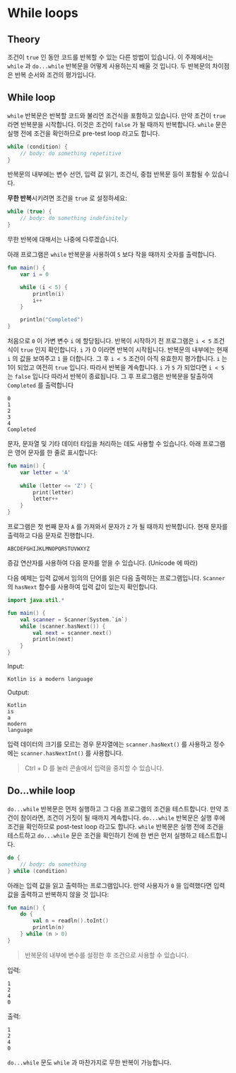 # While loops

## Theory

조건이 `true` 인 동안 코드를 반복할 수 있는 다른 방법이 있습니다. 이 주제에서는 `while` 과 `do...while` 반복문을 어떻게 사용하는지 배울 것 입니다. 두 반복문의 차이점은 반복 순서와 조건의 평가입니다.

## While loop

`while` 반복문은 반복할 코드와 불리언 조건식을 포함하고 있습니다. 만약 조건이 `true` 라면 반복문을 시작합니다. 이것은 조건이 `false` 가 될 때까지 반복합니다. `while` 문은 실행 전에 조건을 확인하므로 pre-test loop 라고도 합니다.

```kotlin
while (condition) {
    // body: do something repetitive
}
```

반복문의 내부에는 변수 선언, 입력 값 읽기, 조건식, 중첩 반복문 등이 포함될 수 있습니다.

**무한 반복**시키려면 조건을 `true` 로 설정하세요:

```kotlin
while (true) {
    // body: do something indefinitely
}
```

무한 반복에 대해서는 나중에 다루겠습니다.

아래 프로그램은 `while` 반복문을 사용하여 `5` 보다 작을 때까지 숫자를 출력합니다.

```kotlin
fun main() {
    var i = 0

    while (i < 5) {
        println(i)
        i++
    }

    println("Completed")
}
```

처음으로 `0` 이 가변 변수 `i` 에 할당됩니다. 반복이 시작하기 전 프로그램은 `i < 5` 조건식이 `true` 인지 확인합니다. `i` 가 0 이라면 반복이 시작됩니다. 반복문의 내부에는 현재 `i` 의 값을 보여주고 `1` 을 더합니다. 그 후 `i < 5` 조건이 아직 유효한지 평가합니다. `i` 는 1이 되었고 여전히 `true` 입니다. 따라서 반복을 계속합니다. `i` 가 `5` 가 되었다면 `i < 5` 는 `false` 입니다 따라서 반복이 종료됩니다. 그 후 프로그램은 반복문을 탈출하여 `Completed` 를 출력합니다

```
0
1
2
3
4
Completed
```

문자, 문자열 및 기타 데이터 타입을 처리하는 데도 사용할 수 있습니다. 아래 프로그램은 영어 문자를 한 줄로 표시합니다:

```kotlin
fun main() {
    var letter = 'A'
    
    while (letter <= 'Z') {
        print(letter)
        letter++
    }
}
```

프로그램은 첫 번째 문자 `A` 를 가져와서 문자가 `Z` 가 될 때까지 반복합니다. 현재 문자를 출력하고 다음 문자로 진행합니다.

```
ABCDEFGHIJKLMNOPQRSTUVWXYZ
```

증감 연산자를 사용하여 다음 문자를 얻을 수 있습니다. (Unicode 에 따라)

다음 예제는 입력 값에서 임의의 단어를 읽은 다음 출력하는 프로그램입니다. `Scanner` 의 `hasNext` 함수를 사용하여 입력 값이 있는지 확인합니다.

```kotlin
import java.util.*

fun main() {
    val scanner = Scanner(System.`in`)
    while (scanner.hasNext()) {
        val next = scanner.next()
        println(next)
    }
}
```

Input:

```
Kotlin is a modern language
```

Output:

```
Kotlin
is
a
modern
language
```

입력 데이터의 크기를 모르는 경우 문자열에는 `scanner.hasNext()` 를 사용하고 정수에는 `scanner.hasNextInt()` 를 사용합니다.

> Ctrl + D 를 눌러 콘솔에서 입력을 중지할 수 있습니다.

## Do...while loop

`do...while` 반복문은 먼저 실행하고 그 다음 프로그램의 조건을 테스트합니다. 만약 조건이 참이라면, 조건이 거짓이 될 때까지 계속합니다. `do...while` 반복문은 실행 후에 조건을 확인하므로 post-test loop 라고도 합니다. `while` 반복문은 실행 전에 조건을 테스트하고 `do...while` 문은 조건을 확인하기 전에 한 번은 먼저 실행하고 테스트합니다.

```kotlin
do {
    // body: do something
} while (condition)
```

아래는 입력 값을 읽고 출력하는 프로그램입니다. 만약 사용자가 `0` 을 입력했다면 입력 값을 출력하고 반복하지 않을 것 입니다:

```kotlin
fun main() {
    do {
        val n = readln().toInt()
        println(n)
    } while (n > 0)
}
```

> 반복문의 내부에 변수를 설정한 후 조건으로 사용할 수 있습니다.

입력:

```
1
2
4
0
```

출력:

```
1
2
4
0
```

`do...while` 문도 `while` 과 마찬가지로 무한 반복이 가능합니다.
